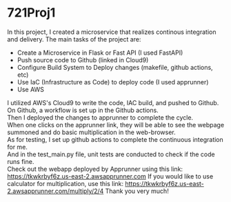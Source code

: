 # 721Proj1
In this project, I created a microservice that realizes continous integration and delivery.
The main tasks of the project are: 
- Create a Microservice in Flask or Fast API (I used FastAPI)
- Push source code to Github (linked in Cloud9)
- Configure Build System to Deploy changes (makefile, github actions, etc)
- Use IaC (Infrastructure as Code) to deploy code (I used apprunner)
- Use AWS

I utilized AWS's Cloud9 to write the code, IAC build, and pushed to Github.  
On Github, a workflow is set up in the Github actions.  
Then I deployed the changes to apprunner to complete the cycle.  
When one clicks on the apprunner link, they will be able to see the webpage summoned and do basic multiplication in the web-browser.  
As for testing, I set up github actions to complete the continuous integration for me.  
And in the test_main.py file, unit tests are conducted to check if the code runs fine.  
Check out the webapp deployed by Apprunner using this link: https://tkwkrbyf6z.us-east-2.awsapprunner.com
If you would like to use calculator for multiplication, use this link: https://tkwkrbyf6z.us-east-2.awsapprunner.com/multiply/2/4
Thank you very much!